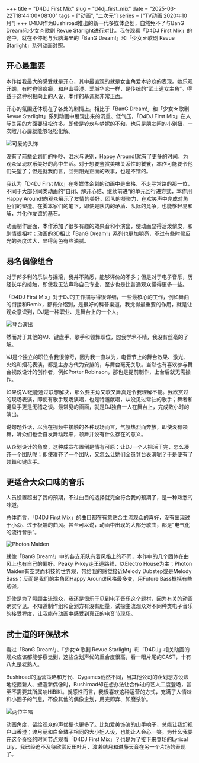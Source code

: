 +++
title = "D4DJ First Mix"
slug = "d4dj_first_mix"
date = "2025-03-22T18:44:00+08:00"
tags = ["动画", "二次元"]
series = ["TV动画 2020年10月"]
+++
D4DJ作为Bushiroad推出的新一代多媒体企划，自然免不了与BanG Dream!和少女☆歌剧 Revue Starlight进行对比。我在观看「D4DJ First Mix」的途中，就在不停地与我脑海里的「BanG Dream!」和「少女☆歌剧 Revue Starlight」系列动画对照。

## 开心最重要
本作给我最大的感受就是开心，其中最直观的就是女主角爱本铃玖的表现。她乐观开朗，有时也很疯癫，和户山香澄、爱城华恋一样，是传统的“武士道女主角”。得益于这种积极向上的人设，本作的基调就非常正面。

开心的氛围还体现在了各处的剧情上。相比于「BanG Dream!」和「少女☆歌剧 Revue Starlight」系列动画中展现出来的沉重、低气压，「D4DJ First Mix」在人际关系的方面要轻松许多。即使是铃玖与梦妮的不和，也只是朋友间的小别扭，一次敞开心扉就能够轻松化解。

![可爱的头饰](01.avif "可爱的头饰")

没有了前辈企划们的争吵、泪水与诀别，Happy Around!就有了更多的时间，为观众呈现欢乐美好的高中生活。对于想要鉴赏美味关系性的饕餮，本作可能要令他们失望了；但是就我而言，回归阳光正面的故事，也是不错的。

我认为「D4DJ First Mix」在多媒体企划的动画中是出格、不走寻常路的那一位，不同于大部分同类动画的“自闭、解开心结、继续前进”的单元回行进方式，本作用Happy Around!向观众展示了友情的美好、团队的凝聚力，在欢笑声中完成对角色们的塑造。在脚本家们的笔下，即使是队内的矛盾、队际的竞争，也能够轻易和解，并化作友谊的基石。

动画制作层面，本作添加了很多有趣的效果音和小演出，使动画显得活泼俏皮，和剧情很相衬；动画的3D相比「BanG Dream!」系列也更加明亮，不过有些时候反光的强度过大，显得角色有些油腻。

## 易名偶像组合
对于邦多利的乐队与摇滚，我并不熟悉，能够评价的不多；但是对于电子音乐，历经长年的接触，即使我无法声称自己专业，至少也是比普通观众懂得更多一些。

「D4DJ First Mix」对于DJ的工作描写得很详细，一些最核心的工作，例如舞曲的衔接和Remix，都有介绍到，是很好的科普渠道。我觉得最重要的作用，就是让观众意识到，DJ是一种职业、是舞台上的一个人。

![登台演出](02.avif "登台演出")

然而对于其他的VJ、键盘手、歌手和领舞职位，恕我学术不精，我没有丝毫的了解。

VJ是个独立的职位令我很惊奇，因为我一直以为，电音节上的舞台效果、激光、火焰和烟花表演，都是主办方代为安排的，与舞台毫无关联。当然也有喜欢参与舞台视效设计的创作者，例如Porter Robinson，那也是提前制作，上台后就无需操作。

如果说VJ还能通过联想解决，那么要主角又歌又舞真是令我理解不能。我欣赏过的现场表演，即使有歌手现场演唱，也是特邀献唱，从没见过常驻的歌手；舞者和键盘手更是无稽之谈。最常见的画面，就是DJ独自一人在舞台上，完成数小时的演出。

说句题外话，以我在视频中接触的各种现场而言，气氛热烈而奔放，即使没有领舞，听众们也会自发舞动起来，领舞并没有什么存在的意义。

从企划设计的角度，这种成员布置倒是情有可原：让DJ一个人把活干完，怎么凑齐一个团队呢；即使凑齐了一个团队，又怎么让她们全员登台表演呢？于是便有了领舞和键盘手。

## 更适合大众口味的音乐
人员设置超出了我的预期，不过曲目的选择就完全符合我的预期了，是一种熟悉的味道。

总体而言，「D4DJ First Mix」的曲目都在有意贴合主流观众的喜好，没有出现过于小众、过于极端的曲风。甚至可以说，动画中出现的大部分歌曲，都是“电气化的流行音乐”。

![Photon Maiden](03.avif "Photon Maiden")

就像「BanG Dream!」中的各支乐队有着风格上的不同，本作中的几个团体在曲风上也有自己的偏好。Peaky P-key走王道路线，以Electro House为主；Photon Maiden有空灵而科技的世界观，带给我的感觉接近Melody Dubstep或是Melody Bass；反而是我们的主角团Happy Around!风格最多变，用Future Bass概括有些勉强。

即使是为了照顾主流观众，我还是很乐于见到电子音乐这个题材，因为有关的动画确实罕见。不知道制作组和企划方有没有胆量，试探主流观众对不同种类电子音乐的接受程度，让我能在动画中感受到真正的电音节现场。

## 武士道的环保战术
看过「BanG Dream!」、「少女☆歌剧 Revue Starlight」和「D4DJ」相关动画的观众应该都能够察觉到，这些企划声优的重合度很高，看一眼片尾的CAST，十有八九是老熟人。

Bushiroad的运营策略和万代、Cygames截然不同，当其他公司的企划想方设法地挖掘新人、塑造新偶像时，Bushiroad却在想办法让合作过的艺人二度登场，甚至不需要其所属响HiBiKi。就感性而言，我很喜欢这种运营的方式，充满了人情味和小圈子的气息，不像其他的偶像企划，用完即弃、卸磨杀驴。

![两位主唱](04.avif "两位主唱")

动画角度，留给观众的声优梗也更多了。比如爱美饰演的山手响子，总能让我幻视户山香澄；渡月丽和白金燐子相同的大小姐人设，也能让人会心一笑。为什么我要在这个奇怪的时间节点观看「D4DJ First Mix」？也是为了接下来登场的Lyrical Lily，我已经迫不及待欣赏反田叶月、渡濑结月和进藤天音在另一个片场的表现了。